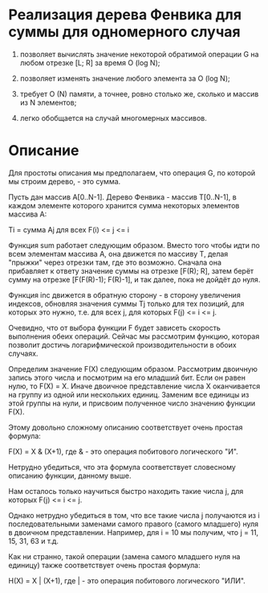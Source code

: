 # Реализация дерева Фенвика для суммы для одномерного случая
1) позволяет вычислять значение некоторой обратимой операции G на любом отрезке [L; R] за время O (log N);

2) позволяет изменять значение любого элемента за O (log N);

3) требует O (N) памяти, а точнее, ровно столько же, сколько и массив из N элементов;

4) легко обобщается на случай многомерных массивов.

# Описание
Для простоты описания мы предполагаем, что операция G, по которой мы строим дерево, - это сумма.

Пусть дан массив A[0..N-1]. Дерево Фенвика - массив T[0..N-1], в каждом элементе которого хранится сумма некоторых элементов массива A:

Ti = сумма Aj для всех F(i) <= j <= i

Функция sum работает следующим образом. Вместо того чтобы идти по всем элементам массива A, она движется по массиву T, делая "прыжки" через отрезки там, где это возможно. Сначала она прибавляет к ответу значение суммы на отрезке [F(R); R], затем берёт сумму на отрезке [F(F(R)-1); F(R)-1], и так далее, пока не дойдёт до нуля.

Функция inc движется в обратную сторону - в сторону увеличения индексов, обновляя значения суммы Tj только для тех позиций, для которых это нужно, т.е. для всех j, для которых F(j) <= i <= j.

Очевидно, что от выбора функции F будет зависеть скорость выполнения обеих операций. Сейчас мы рассмотрим функцию, которая позволит достичь логарифмической производительности в обоих случаях.

Определим значение F(X) следующим образом. Рассмотрим двоичную запись этого числа и посмотрим на его младший бит. Если он равен нулю, то F(X) = X. Иначе двоичное представление числа X оканчивается на группу из одной или нескольких единиц. Заменим все единицы из этой группы на нули, и присвоим полученное число значению функции F(X).

Этому довольно сложному описанию соответствует очень простая формула:

F(X) = X & (X+1),
где & - это операция побитового логического "И".

Нетрудно убедиться, что эта формула соответствует словесному описанию функции, данному выше.

 

Нам осталось только научиться быстро находить такие числа j, для которых F(j) <= i <= j.

Однако нетрудно убедиться в том, что все такие числа j получаются из i последовательными заменами самого правого (самого младшего) нуля в двоичном представлении. Например, для i = 10 мы получим, что j = 11, 15, 31, 63 и т.д.

Как ни странно, такой операции (замена самого младшего нуля на единицу) также соответствует очень простая формула:

H(X) = X | (X+1),
где | - это операция побитового логического "ИЛИ".
